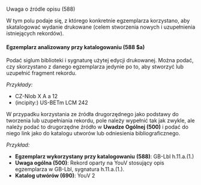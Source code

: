###   
Uwaga o źródle opisu (588)
  
W tym polu podaje się, z którego konkretnie egzemplarza korzystano, aby skatalogować wydanie drukowane (celem stworzenia nowych i uzupełnienia istniejących rekordów).
#### **Egzemplarz analizowany przy katalogowaniu (588 $a)**

Podać siglum biblioteki i sygnaturę użytej edycji drukowanej. Można podać, czy skorzystano z danego egzemplarza jedynie po to, aby stworzyć lub uzupełnić fragment rekordu.

_Przykłady:_

- CZ-Nlob X A a 12
- (incipity:) US-BETm LCM 242

W przypadku korzystania ze źródła drugorzędnego jako podstawy do tworzenia lub uzupełniania rekordu, pole należy wypełnić tak jak zwykle, ale należy podać to drugorzędne źródło w **Uwadze Ogólnej (500)** i podać do niego link jako do katalogu utworów lub odniesienia bibliograficznego.

_Przykład:_

- **Egzemplarz wykorzystany przy katalogowaniu** **(588)**: GB-Lbl h.11.a.(1.)
- **Uwaga ogólna (500)**: Rekord oparty na YouV stosujący opis egzemplarza w GB-Lbl, sygnatura h.11.a.(1.).
- **Katalog utwórów (690)**: YouV 2